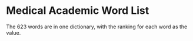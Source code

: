 # Medical Academic Word List

The 623 words are in one dictionary, with the ranking for each word as the value.
